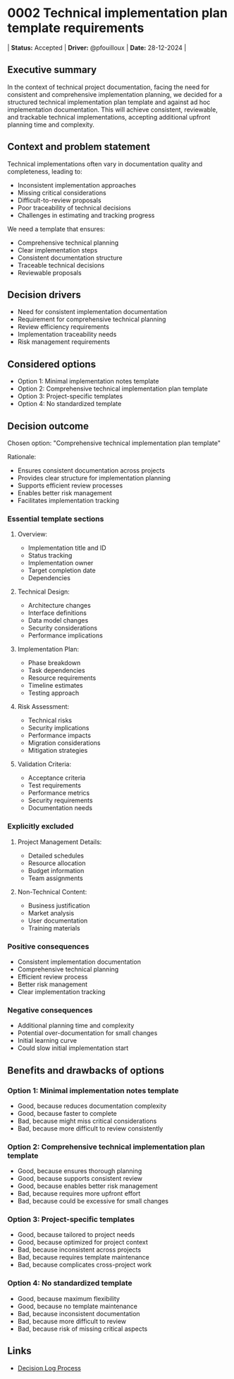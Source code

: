 # 0002 Technical implementation plan template requirements

| **Status:** Accepted | **Driver:** @pfouilloux | **Date:** 28-12-2024 |

## Executive summary

In the context of technical project documentation,
facing the need for consistent and comprehensive implementation planning,
we decided for a structured technical implementation plan template
and against ad hoc implementation documentation.
This will achieve consistent, reviewable, and trackable technical implementations,
accepting additional upfront planning time and complexity.

## Context and problem statement

Technical implementations often vary in documentation quality and completeness, leading to:

- Inconsistent implementation approaches
- Missing critical considerations
- Difficult-to-review proposals
- Poor traceability of technical decisions
- Challenges in estimating and tracking progress

We need a template that ensures:

- Comprehensive technical planning
- Clear implementation steps
- Consistent documentation structure
- Traceable technical decisions
- Reviewable proposals

## Decision drivers

- Need for consistent implementation documentation
- Requirement for comprehensive technical planning
- Review efficiency requirements
- Implementation traceability needs
- Risk management requirements

## Considered options

- Option 1: Minimal implementation notes template
- Option 2: Comprehensive technical implementation plan template
- Option 3: Project-specific templates
- Option 4: No standardized template

## Decision outcome

Chosen option: "Comprehensive technical implementation plan template"

Rationale:

- Ensures consistent documentation across projects
- Provides clear structure for implementation planning
- Supports efficient review processes
- Enables better risk management
- Facilitates implementation tracking

### Essential template sections

1. Overview:
   - Implementation title and ID
   - Status tracking
   - Implementation owner
   - Target completion date
   - Dependencies

2. Technical Design:
   - Architecture changes
   - Interface definitions
   - Data model changes
   - Security considerations
   - Performance implications

3. Implementation Plan:
   - Phase breakdown
   - Task dependencies
   - Resource requirements
   - Timeline estimates
   - Testing approach

4. Risk Assessment:
   - Technical risks
   - Security implications
   - Performance impacts
   - Migration considerations
   - Mitigation strategies

5. Validation Criteria:
   - Acceptance criteria
   - Test requirements
   - Performance metrics
   - Security requirements
   - Documentation needs

### Explicitly excluded

1. Project Management Details:
   - Detailed schedules
   - Resource allocation
   - Budget information
   - Team assignments

2. Non-Technical Content:
   - Business justification
   - Market analysis
   - User documentation
   - Training materials

### Positive consequences

- Consistent implementation documentation
- Comprehensive technical planning
- Efficient review process
- Better risk management
- Clear implementation tracking

### Negative consequences

- Additional planning time and complexity
- Potential over-documentation for small changes
- Initial learning curve
- Could slow initial implementation start

## Benefits and drawbacks of options

### Option 1: Minimal implementation notes template

- Good, because reduces documentation complexity
- Good, because faster to complete
- Bad, because might miss critical considerations
- Bad, because more difficult to review consistently

### Option 2: Comprehensive technical implementation plan template

- Good, because ensures thorough planning
- Good, because supports consistent review
- Good, because enables better risk management
- Bad, because requires more upfront effort
- Bad, because could be excessive for small changes

### Option 3: Project-specific templates

- Good, because tailored to project needs
- Good, because optimized for project context
- Bad, because inconsistent across projects
- Bad, because requires template maintenance
- Bad, because complicates cross-project work

### Option 4: No standardized template

- Good, because maximum flexibility
- Good, because no template maintenance
- Bad, because inconsistent documentation
- Bad, because more difficult to review
- Bad, because risk of missing critical aspects

## Links

- [Decision Log Process](0001-DecisionLogProcess.md)
